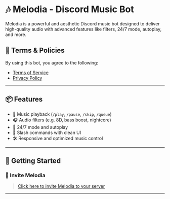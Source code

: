# 🎶 Melodia - Discord Music Bot

Melodia is a powerful and aesthetic Discord music bot designed to deliver high-quality audio with advanced features like filters, 24/7 mode, autoplay, and more.

## 📜 Terms & Policies

By using this bot, you agree to the following:

- [Terms of Service](https://elrix404.github.io/Melodia/tos.md)
- [Privacy Policy](https://elrix404.github.io/Melodia/privacy.md)

---

## 📦 Features

- 🎵 Music playback (`/play`, `/pause`, `/skip`, `/queue`)
- 🎧 Audio filters (e.g. 8D, bass boost, nightcore)
- 📡 24/7 mode and autoplay
- 🧾 Slash commands with clean UI
- 🛠️ Responsive and optimized music control

---

## 🚀 Getting Started

### 🔗 Invite Melodia

> [Click here to invite Melodia to your server](https://discord.com/oauth2/authorize?client_id=1401232048445984900)

---
